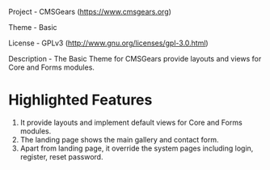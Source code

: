 Project 	- CMSGears (https://www.cmsgears.org)

Theme 	 	- Basic

License 	- GPLv3 (http://www.gnu.org/licenses/gpl-3.0.html)

Description - The Basic Theme for CMSGears provide layouts and views for Core and Forms modules.

Highlighted Features
=========================================
1. It provide layouts and implement default views for Core and Forms modules.
2. The landing page shows the main gallery and contact form.
3. Apart from landing page, it override the system pages including login, register, reset password.
